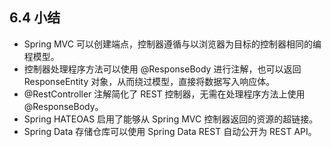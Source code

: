 ## 6.4 小结

- Spring MVC 可以创建端点，控制器遵循与以浏览器为目标的控制器相同的编程模型。
- 控制器处理程序方法可以使用 @ResponseBody 进行注解，也可以返回 ResponseEntity 对象，从而绕过模型，直接将数据写入响应体。
- @RestController 注解简化了 REST 控制器，无需在处理程序方法上使用 @ResponseBody。
- Spring HATEOAS 启用了能够从 Spring MVC 控制器返回的资源的超链接。
- Spring Data 存储仓库可以使用 Spring Data REST 自动公开为 REST API。

